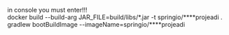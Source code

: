 in console you must enter!!!<br>
docker build --build-arg JAR_FILE=build/libs/*.jar -t springio/****projeadi . <br>
gradlew bootBuildImage --imageName=springio/****projeadi
